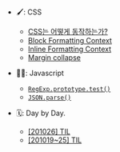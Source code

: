 - 🖌: CSS

  - [CSS는 어떻게 동작하는가?](/docs/css/How-CSS-Works.md)
  - [Block Formatting Context](/docs/css/BFC.md)
  - [Inline Formatting Context](/docs/css/IFC.md)
  - [Margin collapse](/docs/css/Margin-Collapse.md)

- 👍🏻: Javascript

  - [`RegExp.prototype.test()`](/docs/javascript/RegExp.prototype.test.md)
  - [`JSON.parse()`](/docs/javascript/JSON.parse.md)

- 🗓: Day by Day.
  - [[201026] TIL](/docs/day-by-day/201026-TIL.md)
  - [[201019~25] TIL](/docs/day-by-day/201019-25-TIL.md)
